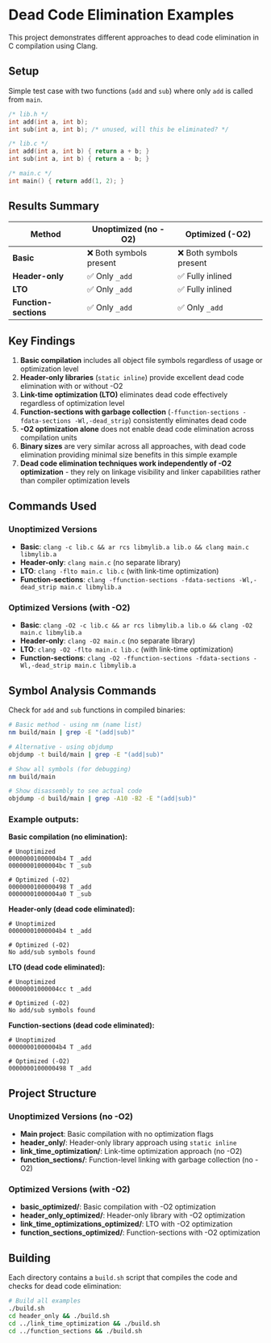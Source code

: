 # Dead Code Elimination Examples

This project demonstrates different approaches to dead code elimination in C compilation using Clang.

## Setup

Simple test case with two functions (`add` and `sub`) where only `add` is called from `main`.

```c
/* lib.h */
int add(int a, int b);
int sub(int a, int b); /* unused, will this be eliminated? */

/* lib.c */
int add(int a, int b) { return a + b; }
int sub(int a, int b) { return a - b; }

/* main.c */
int main() { return add(1, 2); }
```


## Results Summary

| Method | Unoptimized (no -O2) | Optimized (-O2) |
|--------|---------------------|-----------------|
| **Basic** | ❌ Both symbols present | ❌ Both symbols present |
| **Header-only** | ✅ Only `_add` | ✅ Fully inlined |
| **LTO** | ✅ Only `_add` | ✅ Fully inlined |
| **Function-sections** | ✅ Only `_add` | ✅ Only `_add` |

## Key Findings

1. **Basic compilation** includes all object file symbols regardless of usage or optimization level
2. **Header-only libraries** (`static inline`) provide excellent dead code elimination with or without -O2
3. **Link-time optimization (LTO)** eliminates dead code effectively regardless of optimization level
4. **Function-sections with garbage collection** (`-ffunction-sections -fdata-sections -Wl,-dead_strip`) consistently eliminates dead code
5. **-O2 optimization alone** does not enable dead code elimination across compilation units
6. **Binary sizes** are very similar across all approaches, with dead code elimination providing minimal size benefits in this simple example
7. **Dead code elimination techniques work independently of -O2 optimization** - they rely on linkage visibility and linker capabilities rather than compiler optimization levels

## Commands Used

### Unoptimized Versions
- **Basic**: `clang -c lib.c && ar rcs libmylib.a lib.o && clang main.c libmylib.a`
- **Header-only**: `clang main.c` (no separate library)
- **LTO**: `clang -flto main.c lib.c` (with link-time optimization)
- **Function-sections**: `clang -ffunction-sections -fdata-sections -Wl,-dead_strip main.c libmylib.a`

### Optimized Versions (with -O2)
- **Basic**: `clang -O2 -c lib.c && ar rcs libmylib.a lib.o && clang -O2 main.c libmylib.a`
- **Header-only**: `clang -O2 main.c` (no separate library)
- **LTO**: `clang -O2 -flto main.c lib.c` (with link-time optimization)
- **Function-sections**: `clang -O2 -ffunction-sections -fdata-sections -Wl,-dead_strip main.c libmylib.a`

## Symbol Analysis Commands

Check for `add` and `sub` functions in compiled binaries:

```bash
# Basic method - using nm (name list)
nm build/main | grep -E "(add|sub)"

# Alternative - using objdump 
objdump -t build/main | grep -E "(add|sub)"

# Show all symbols (for debugging)
nm build/main

# Show disassembly to see actual code
objdump -d build/main | grep -A10 -B2 -E "(add|sub)"
```

### Example outputs:

**Basic compilation (no elimination):**
```
# Unoptimized
00000001000004b4 T _add
00000001000004bc T _sub

# Optimized (-O2)
0000000100000498 T _add
00000001000004a0 T _sub
```

**Header-only (dead code eliminated):**
```
# Unoptimized
00000001000004b4 t _add

# Optimized (-O2)
No add/sub symbols found
```

**LTO (dead code eliminated):**
```
# Unoptimized
00000001000004cc t _add

# Optimized (-O2)
No add/sub symbols found
```

**Function-sections (dead code eliminated):**
```
# Unoptimized
00000001000004b4 T _add

# Optimized (-O2)
0000000100000498 T _add
```

## Project Structure

### Unoptimized Versions (no -O2)
- **Main project**: Basic compilation with no optimization flags
- **header_only/**: Header-only library approach using `static inline`
- **link_time_optimization/**: Link-time optimization approach (no -O2)
- **function_sections/**: Function-level linking with garbage collection (no -O2)

### Optimized Versions (with -O2)
- **basic_optimized/**: Basic compilation with -O2 optimization
- **header_only_optimized/**: Header-only library with -O2 optimization
- **link_time_optimizations_optimized/**: LTO with -O2 optimization
- **function_sections_optimized/**: Function-sections with -O2 optimization

## Building

Each directory contains a `build.sh` script that compiles the code and checks for dead code elimination:

```bash
# Build all examples
./build.sh
cd header_only && ./build.sh
cd ../link_time_optimization && ./build.sh  
cd ../function_sections && ./build.sh
```
